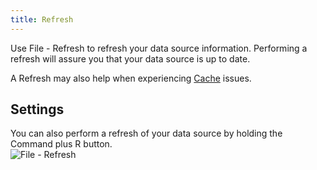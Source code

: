 ```yaml
---
title: Refresh
---
```

Use File - Refresh to refresh your data source information. Performing a refresh will assure you that your data source is up to date.  

A Refresh may also help when experiencing [Cache](/rdm/mac/data-sources/caching/) issues. 

## Settings 

You can also perform a refresh of your data source by holding the Command plus R button.  
![File - Refresh](/img/en/rdm/mac/clip10311.png) 
